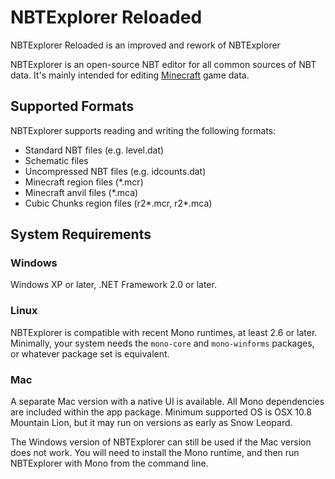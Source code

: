 # NBTExplorer Reloaded
NBTExplorer Reloaded is an improved and rework of NBTExplorer

NBTExplorer is an open-source NBT editor for all common sources of NBT data.  It's mainly intended for editing [Minecraft](http://www.minecraft.net) game data.

## Supported Formats

NBTExplorer supports reading and writing the following formats:

* Standard NBT files (e.g. level.dat)
* Schematic files
* Uncompressed NBT files (e.g. idcounts.dat)
* Minecraft region files (*.mcr)
* Minecraft anvil files (*.mca)
* Cubic Chunks region files (r2*.mcr, r2*.mca)

## System Requirements

### Windows

Windows XP or later, .NET Framework 2.0 or later.

### Linux

NBTExplorer is compatible with recent Mono runtimes, at least 2.6 or later.
Minimally, your system needs the `mono-core` and `mono-winforms` packages, or whatever package set is equivalent.

### Mac

A separate Mac version with a native UI is available.  All Mono dependencies are included within the app package.
Minimum supported OS is OSX 10.8 Mountain Lion, but it may run on versions as early as Snow Leopard.

The Windows version of NBTExplorer can still be used if the Mac version does not work.  You will need to install the
Mono runtime, and then run NBTExplorer with Mono from the command line.
